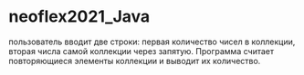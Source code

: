 # neoflex2021_Java
пользователь вводит две строки: первая количество чисел в коллекции, вторая числа самой коллекции через запятую.
Программа считает повторяющиеся элементы коллекции и выводит их количество.
